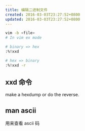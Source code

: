 ```yaml
---
title: 编辑二进制文件
created: 2016-03-03T23:27:52+0800
updated: 2016-03-03T23:27:52+0800
---
```



```sh
vim -b <file>
# In vim ex mode

# binary => hex
:%!xxd

# hex => binary
:%!xxd -r
```
## xxd 命令

make a hexdump or do the reverse.

## man ascii

用来查看 ascii 码
